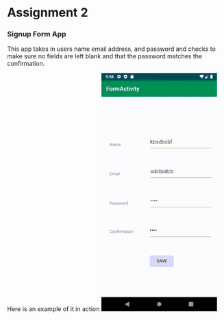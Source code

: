 # Assignment 2
### Signup Form App

This app takes in users name email address, and password and checks to make sure no fields are left blank and that the password matches the confirmation.

Here is an example of it in action
![assignment-2-gif](https://github.com/Swifty77/Assignment_2/blob/master/ezgif-7-f6785aee923a.gif)

